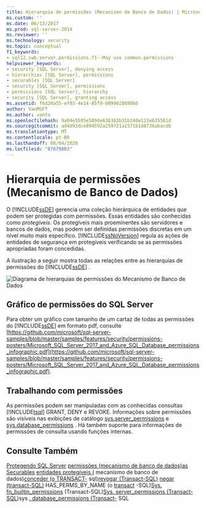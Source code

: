 ```yaml
---
title: Hierarquia de permissões (Mecanismo de Banco de Dados) | Microsoft Docs
ms.custom: ''
ms.date: 06/13/2017
ms.prod: sql-server-2014
ms.reviewer: ''
ms.technology: security
ms.topic: conceptual
f1_keywords:
- sql12.swb.server.permissions.f1--May use common.permissions
helpviewer_keywords:
- security [SQL Server], denying access
- hierarchies [SQL Server], permissions
- securables [SQL Server]
- security [SQL Server], permissions
- permissions [SQL Server], hierarchy
- security [SQL Server], granting access
ms.assetid: f6d20a55-ef03-4e14-85f9-009902889866
author: VanMSFT
ms.author: vanto
ms.openlocfilehash: 9a04e5595e509de63b362b31b240e113e635581d
ms.sourcegitcommit: ad4d92dce894592a259721a1571b1d8736abacdb
ms.translationtype: MT
ms.contentlocale: pt-BR
ms.lasthandoff: 08/04/2020
ms.locfileid: "87679803"
---
```

# <a name="permissions-hierarchy-database-engine"></a>Hierarquia de permissões (Mecanismo de Banco de Dados)
  O [!INCLUDE[ssDE](../../../includes/ssde-md.md)] gerencia uma coleção hierárquica de entidades que podem ser protegidas com permissões. Essas entidades são conhecidas como *protegíveis*. Os protegíveis mais proeminentes são servidores e bancos de dados, mas podem ser definidas permissões discretas em um nível muito mais específico. [!INCLUDE[ssNoVersion](../../includes/ssnoversion-md.md)] regula as ações de entidades de segurança em protegíveis verificando se as permissões apropriadas foram concedidas.

 A ilustração a seguir mostra todas as relações entre as hierarquias de permissões do [!INCLUDE[ssDE](../../../includes/ssde-md.md)] .

 ![Diagrama de hierarquias de permissões do Mecanismo de Banco de Dados](../../database-engine/media/wj-security-layers.gif "Diagrama de hierarquias de permissões do Mecanismo de Banco de Dados")

## <a name="chart-of-sql-server-permissions"></a>Gráfico de permissões do SQL Server
 Para obter um gráfico com tamanho de um cartaz de todas as permissões do [!INCLUDE[ssDE](../../../includes/ssde-md.md)] em formato pdf, consulte [https://github.com/microsoft/sql-server-samples/blob/master/samples/features/security/permissions-posters/Microsoft_SQL_Server_2017_and_Azure_SQL_Database_permissions_infographic.pdf](https://github.com/microsoft/sql-server-samples/blob/master/samples/features/security/permissions-posters/Microsoft_SQL_Server_2017_and_Azure_SQL_Database_permissions_infographic.pdf).

## <a name="working-with-permissions"></a>Trabalhando com permissões
 As permissões podem ser manipuladas com as conhecidas consultas [!INCLUDE[tsql](../../includes/tsql-md.md)] GRANT, DENY e REVOKE. Informações sobre permissões são visíveis nas exibições de catálogo [sys.server_permissions](/sql/relational-databases/system-catalog-views/sys-server-permissions-transact-sql) e [sys.database_permissions](/sql/relational-databases/system-catalog-views/sys-database-permissions-transact-sql) . Há também suporte para informações de permissões de consulta usando funções internas.

## <a name="see-also"></a>Consulte Também
 [Protegendo SQL Server](securing-sql-server.md) [permissões &#40;mecanismo de banco de dados&#41;as](permissions-database-engine.md) [Securables](securables.md) [entidades protegíveis &#40;](authentication-access/principals-database-engine.md) mecanismo de banco de dados&#41;[conceder &#40;o TRANSACT-](/sql/t-sql/statements/grant-transact-sql) sql&#41;[revogar &#40;Transact-SQL&#41;](/sql/t-sql/statements/revoke-transact-sql) [negar &#40;transact-SQL&#41;](/sql/t-sql/statements/deny-transact-sql) HAS_PERMS_BY_NAME &#40;o [transact](/sql/t-sql/functions/has-perms-by-name-transact-sql) -SQL&#41;[Sys. fn_builtin_permissions](/sql/relational-databases/system-functions/sys-fn-builtin-permissions-transact-sql) &#40;Transact-SQL&#41;[Sys. server_permissions &#40;Transact-SQL](/sql/relational-databases/system-catalog-views/sys-server-permissions-transact-sql)&#41;sys [. database_permissions &#40;Transact-](/sql/relational-databases/system-catalog-views/sys-database-permissions-transact-sql) SQL


